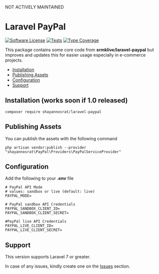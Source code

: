 NOT ACTIVELY MAINTAINED
# Laravel PayPal
[![Software License](https://img.shields.io/badge/license-MIT-brightgreen.svg?style=flat-square)](LICENSE.md)
[![Tests](https://github.com/shayannosrat/laravel-paypal/actions/workflows/php.yml/badge.svg)](https://github.com/shayannosrat/laravel-paypal/actions/workflows/php.yml)
[![Type Coverage](https://shepherd.dev/github/shayannosrat/laravel-paypal/coverage.svg)](https://shepherd.dev/github/shayannosrat/laravel-paypal)

This package contains some core code from **srmklive/laravel-paypal** but improves and updates this for easier usage especially in e-commerce projects.
- [Installation](#installation)
- [Publishing Assets](#publishing-assets)
- [Configuration](#configuration)
- [Support](#support)
  
<a name="installation"></a>
## Installation (works soon if 1.0 released)
```shell
composer require shayannosrat/laravel-paypal
```

<a name="publishing-assets"></a>
## Publishing Assets
You can publish the assets with the following command

```shell
php artisan vendor:publish --provider "shayannosrat\PayPal\Providers\PayPalServiceProvider"
```

<a name="configuration"></a>
## Configuration
Add the following to your **.env** file

```dotenv
# PayPal API Mode
# values: sandbox or live (default: live)
PAYPAL_MODE=

# PayPal sandbox API Credentials
PAYPAL_SANDBOX_CLIENT_ID=
PAYPAL_SANDBOX_CLIENT_SECRET=

#PayPal live API Credentials
PAYPAL_LIVE_CLIENT_ID=
PAYPAL_LIVE_CLIENT_SECRET= 
```

<a name="support"></a>
## Support

This version supports Laravel 7 or greater.

In case of any issues, kindly create one on the [Issues](https://github.com/shayannosrat/laravel-paypal/issues) section.

 
